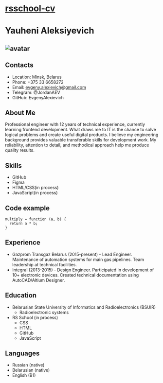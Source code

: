 # [rsschool-cv](https://github.com/EvgenyAlexievich/rsschool-cv.git)

# Yauheni Aleksiyevich
## ![avatar](https://avatars.githubusercontent.com/u/196638459?v=4)

## Contacts
* Location: Minsk, Belarus
* Phone: +375 33 6658272
* Email: evgeny.alexievich@gmail.com
* Telegram: @JordanAEV
* GitHub: EvgenyAlexievich

## About Me
 

 Professional engineer with 12 years of technical experience, currently learning frontend development. What draws me to IT is the chance to solve logical problems and create useful digital products. I believe my engineering background provides valuable transferable skills for development work. My reliability, attention to detail, and methodical approach help me produce quality results.

## Skills
+ GitHub
+ Figma
+ HTML/CSS(in process)
+ JavaScript(in process)

## Code example
```
multiply = function (a, b) {
  return a * b;
}
```
## Experience 
* Gazprom Transgaz Belarus (2015-present) - Lead Engineer. Maintenance of automation systems for main gas pipelines. Team leadership at technical facilities.
* Integral (2013-2015) - Design Engineer. Participated in development of 10+ electronic devices. Created technical documentation using AutoCAD/Altium Designer.

## Education
* Belarusian State University of Informatics and Radioelectronics (BSUIR)
    + Radioelectronic systems
* RS School (in process)
    + CSS
    + HTML
    + GitHub
    + JavaScript

## Languages
* Russian (native)
* Belarusian (native)
* English (B1)